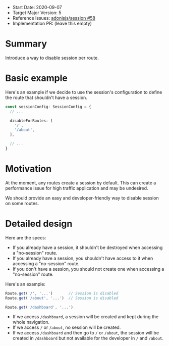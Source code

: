 - Start Date: 2020-09-07
- Target Major Version: 5
- Reference Issues: [adonisjs/session #58](https://github.com/adonisjs/session/issues/58)
- Implementation PR: (leave this empty)

# Summary

Introduce a way to disable session per route.

# Basic example

Here's an example if we decide to use the session's configuration to define the route that shouldn't have a session.

```ts
const sessionConfig: SessionConfig = {
  // ...

  disableForRoutes: [
  	'/',
  	'/about',
  ],

  // ...
}
```

# Motivation

At the moment, any routes create a session by default.
This can create a performance issue for high traffic application and may be undesired.

We should provide an easy and developer-friendly way to disable session on some routes.

# Detailed design

Here are the specs:

- If you already have a session, it shouldn't be destroyed when accessing a "no-session" route.
- If you already have a session, you shouldn't have access to it when accessing a "no-session" route.
- If you don't have a session, you should not create one when accessing a "no-session" route.

Here's an example:

```ts
Route.get('/', '...')       // Session is disabled
Route.get('/about', '...')  // Session is disabled

Route.get('/dashboard', '...')
```

- If we access `/dashboard`, a session will be created and kept during the whole navigation.
- If we access `/` or `/about`, no session will be created.
- If we access `/dashboard` and then go to `/` or `/about`, the session will be created in `/dashboard` but not available for the developer in `/` and `/about`.
